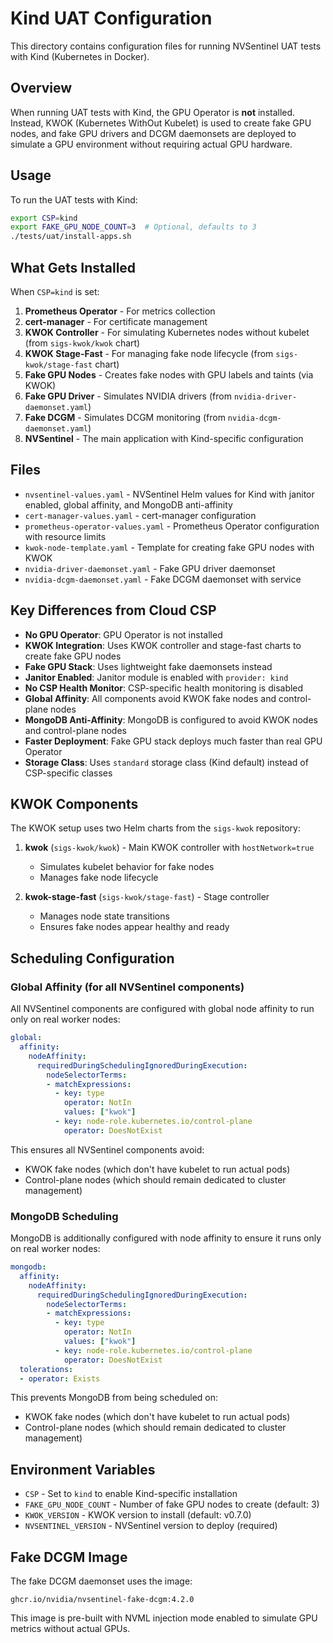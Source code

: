 # Kind UAT Configuration

This directory contains configuration files for running NVSentinel UAT tests with Kind (Kubernetes in Docker).

## Overview

When running UAT tests with Kind, the GPU Operator is **not** installed. Instead, KWOK (Kubernetes WithOut Kubelet) is used to create fake GPU nodes, and fake GPU drivers and DCGM daemonsets are deployed to simulate a GPU environment without requiring actual GPU hardware.

## Usage

To run the UAT tests with Kind:

```bash
export CSP=kind
export FAKE_GPU_NODE_COUNT=3  # Optional, defaults to 3
./tests/uat/install-apps.sh
```

## What Gets Installed

When `CSP=kind` is set:

1. **Prometheus Operator** - For metrics collection
2. **cert-manager** - For certificate management
3. **KWOK Controller** - For simulating Kubernetes nodes without kubelet (from `sigs-kwok/kwok` chart)
4. **KWOK Stage-Fast** - For managing fake node lifecycle (from `sigs-kwok/stage-fast` chart)
5. **Fake GPU Nodes** - Creates fake nodes with GPU labels and taints (via KWOK)
6. **Fake GPU Driver** - Simulates NVIDIA drivers (from `nvidia-driver-daemonset.yaml`)
7. **Fake DCGM** - Simulates DCGM monitoring (from `nvidia-dcgm-daemonset.yaml`)
8. **NVSentinel** - The main application with Kind-specific configuration

## Files

- `nvsentinel-values.yaml` - NVSentinel Helm values for Kind with janitor enabled, global affinity, and MongoDB anti-affinity
- `cert-manager-values.yaml` - cert-manager configuration
- `prometheus-operator-values.yaml` - Prometheus Operator configuration with resource limits
- `kwok-node-template.yaml` - Template for creating fake GPU nodes with KWOK
- `nvidia-driver-daemonset.yaml` - Fake GPU driver daemonset
- `nvidia-dcgm-daemonset.yaml` - Fake DCGM daemonset with service

## Key Differences from Cloud CSP

- **No GPU Operator**: GPU Operator is not installed
- **KWOK Integration**: Uses KWOK controller and stage-fast charts to create fake GPU nodes
- **Fake GPU Stack**: Uses lightweight fake daemonsets instead
- **Janitor Enabled**: Janitor module is enabled with `provider: kind`
- **No CSP Health Monitor**: CSP-specific health monitoring is disabled
- **Global Affinity**: All components avoid KWOK fake nodes and control-plane nodes
- **MongoDB Anti-Affinity**: MongoDB is configured to avoid KWOK nodes and control-plane nodes
- **Faster Deployment**: Fake GPU stack deploys much faster than real GPU Operator
- **Storage Class**: Uses `standard` storage class (Kind default) instead of CSP-specific classes

## KWOK Components

The KWOK setup uses two Helm charts from the `sigs-kwok` repository:

1. **kwok** (`sigs-kwok/kwok`) - Main KWOK controller with `hostNetwork=true`
   - Simulates kubelet behavior for fake nodes
   - Manages fake node lifecycle

2. **kwok-stage-fast** (`sigs-kwok/stage-fast`) - Stage controller
   - Manages node state transitions
   - Ensures fake nodes appear healthy and ready

## Scheduling Configuration

### Global Affinity (for all NVSentinel components)

All NVSentinel components are configured with global node affinity to run only on real worker nodes:

```yaml
global:
  affinity:
    nodeAffinity:
      requiredDuringSchedulingIgnoredDuringExecution:
        nodeSelectorTerms:
        - matchExpressions:
          - key: type
            operator: NotIn
            values: ["kwok"]
          - key: node-role.kubernetes.io/control-plane
            operator: DoesNotExist
```

This ensures all NVSentinel components avoid:
- KWOK fake nodes (which don't have kubelet to run actual pods)
- Control-plane nodes (which should remain dedicated to cluster management)

### MongoDB Scheduling

MongoDB is additionally configured with node affinity to ensure it runs only on real worker nodes:

```yaml
mongodb:
  affinity:
    nodeAffinity:
      requiredDuringSchedulingIgnoredDuringExecution:
        nodeSelectorTerms:
        - matchExpressions:
          - key: type
            operator: NotIn
            values: ["kwok"]
          - key: node-role.kubernetes.io/control-plane
            operator: DoesNotExist
  tolerations:
  - operator: Exists
```

This prevents MongoDB from being scheduled on:
- KWOK fake nodes (which don't have kubelet to run actual pods)
- Control-plane nodes (which should remain dedicated to cluster management)

## Environment Variables

- `CSP` - Set to `kind` to enable Kind-specific installation
- `FAKE_GPU_NODE_COUNT` - Number of fake GPU nodes to create (default: 3)
- `KWOK_VERSION` - KWOK version to install (default: v0.7.0)
- `NVSENTINEL_VERSION` - NVSentinel version to deploy (required)

## Fake DCGM Image

The fake DCGM daemonset uses the image:
```
ghcr.io/nvidia/nvsentinel-fake-dcgm:4.2.0
```

This image is pre-built with NVML injection mode enabled to simulate GPU metrics without actual GPUs.
